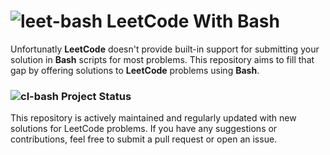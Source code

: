 # ![leet-bash](https://github.com/HarutyunAg/leetcode-with-bash/assets/106912298/9e869ecb-359b-40a7-9d96-3ed96390e99b) LeetCode With Bash

Unfortunatly __LeetCode__ doesn't provide built-in support for submitting your solution in __Bash__ scripts for most problems. This repository aims to fill that gap by offering solutions to __LeetCode__ problems using __Bash__.

### ![cl-bash](https://github.com/HarutyunAg/leetcode-with-bash/assets/106912298/1dcc223a-5669-4e8a-987c-7e14f0041ec4) Project Status

This repository is actively maintained and regularly updated with new solutions for LeetCode problems. If you have any suggestions or contributions, feel free to submit a pull request or open an issue.
